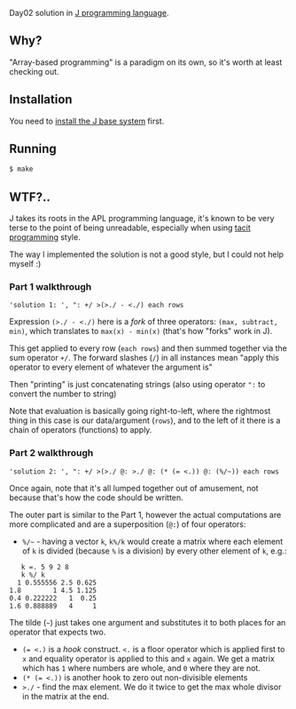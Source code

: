 Day02 solution in [J programming language](https://en.wikipedia.org/wiki/J_(programming_language) ).


## Why?

"Array-based programming" is a paradigm on its own, so it's worth at least checking out.

## Installation

You need to [install the J base system](http://code.jsoftware.com/wiki/System/Installation) first.

## Running

```bash
$ make
```

## WTF?..

J takes its roots in the APL programming language, it's known to be very terse to the point of being unreadable, especially when using [tacit programming](https://en.wikipedia.org/wiki/Tacit_programming) style.

The way I implemented the solution is not a good style, but I could not help myself :)

### Part 1 walkthrough
```
'solution 1: ', ": +/ >(>./ - <./) each rows

```

Expression `(>./ - <./)` here is a _fork_  of three operators: `(max, subtract, min)`, which translates to `max(x) - min(x)` (that's how "forks" work in J).

This get applied to every row (`each rows`) and then summed together via the sum operator `+/`. The forward slashes (`/`) in all instances mean "apply this operator to every element of whatever the argument is"

Then "printing" is just concatenating strings (also using operator `":` to convert the number to string)

Note that evaluation is basically going right-to-left, where the rightmost thing in this case is our data/argument (`rows`), and to the left of it there is a chain of operators (functions) to apply.

### Part 2 walkthrough
```
'solution 2: ', ": +/ >(>./ @: >./ @: (* (= <.)) @: (%/~)) each rows
```
Once again, note that it's all lumped together out of amusement, not because that's how the code should be written.

The outer part is similar to the Part 1, however the actual computations are more complicated and are a superposition (`@:`) of four operators:
*  `%/~` - having a vector `k`, `k%/k` would create a matrix where each element of `k` is divided (because `%` is a division) by every other element of `k`, e.g.:
```
   k =. 5 9 2 8
   k %/ k
  1 0.555556 2.5 0.625
1.8        1 4.5 1.125
0.4 0.222222   1  0.25
1.6 0.888889   4     1
```
The tilde (`~`) just takes one argument and substitutes it to both places for an operator that expects two.
* `(= <.)` is a _hook_ construct. `<.` is a floor operator which is applied first to `x` and equality operator is applied to this and `x` again. We get a matrix which has `1` where numbers are whole, and `0` where they are not.
* `(* (= <.))` is another hook to zero out non-divisible elements
*  `>./` - find the max element. We do it twice to get the max whole divisor in the matrix at the end.